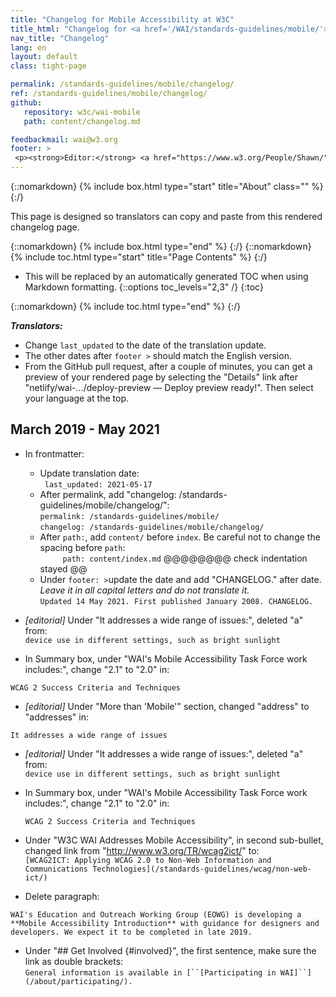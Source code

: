 ```yaml
---
title: "Changelog for Mobile Accessibility at W3C"
title_html: "Changelog for <a href='/WAI/standards-guidelines/mobile/'>Mobile Accessibility at W3C</a>"
nav_title: "Changelog"
lang: en
layout: default
class: tight-page

permalink: /standards-guidelines/mobile/changelog/
ref: /standards-guidelines/mobile/changelog/
github:
   repository: w3c/wai-mobile
   path: content/changelog.md

feedbackmail: wai@w3.org
footer: >
 <p><strong>Editor:</strong> <a href="https://www.w3.org/People/Shawn/">Shawn Lawton Henry</a>. Contributor: Tolu Adegbite.</p>   
---
```


{::nomarkdown}
{% include box.html type="start" title="About" class="" %}
{:/}

This page is designed so translators can copy and paste from this rendered changelog page.

<!-- For others, **particularly significant or substantive changes are summarized after “Significant:”**. -->

{::nomarkdown}
{% include box.html type="end" %}
{:/}
{::nomarkdown}
{% include toc.html type="start" title="Page Contents" %}
{:/}

- This will be replaced by an automatically generated TOC when using Markdown formatting.
{::options toc_levels="2,3" /}
{:toc}

{::nomarkdown}
{% include toc.html type="end" %}
{:/}

**_Translators:_**
* Change `last_updated` to the date of the translation update.
* The other dates after `footer >` should match the English version.
* From the GitHub pull request, after a couple of minutes, you can get a preview of your rendered page by selecting the "Details" link after "netlify/wai-.../deploy-preview — Deploy preview ready!". Then select your language at the top.

## March 2019 - May 2021

* In frontmatter:
  * Update translation date:
  <br>`	last_updated: 2021-05-17`
  * After permalink, add "changelog: /standards-guidelines/mobile/changelog/":
   <br>`permalink: /standards-guidelines/mobile/`
   <br>`changelog: /standards-guidelines/mobile/changelog/`
  * After `path:`, add `content/` before `index`. Be careful not to change the spacing before `path`:
<br>`	  path: content/index.md` @@@@@@@@ check indentation stayed @@
  * Under  `footer: >`update the date and add "CHANGELOG." after date. _Leave it in all capital letters and do not translate it._<br>
  `Updated 14 May 2021. First published January 2008. CHANGELOG.`
  
* _[editorial]_ Under "It addresses a wide range of issues:", deleted "a" from:<br>
`device use in different settings, such as bright sunlight`
* In Summary box, under "WAI's Mobile Accessibility Task Force work includes:", change "2.1" to "2.0" in:
```
WCAG 2 Success Criteria and Techniques
```

* _[editorial]_ Under "More than 'Mobile'" section, changed "address" to "addresses" in:
```
It addresses a wide range of issues
```

* _[editorial]_ Under "It addresses a wide range of issues:", deleted "a" from:<br>
`device use in different settings, such as bright sunlight`

* In Summary box, under "WAI's Mobile Accessibility Task Force work includes:", change "2.1" to "2.0" in:
   ```
   WCAG 2 Success Criteria and Techniques
   ```

* Under "W3C WAI Addresses Mobile Accessibility", in second sub-bullet, changed link from "http://www.w3.org/TR/wcag2ict/" to:<br>
`[WCAG2ICT: Applying WCAG 2.0 to Non-Web Information and Communications Technologies](/standards-guidelines/wcag/non-web-ict/)`

* Delete paragraph:
```
WAI's Education and Outreach Working Group (EOWG) is developing a **Mobile Accessibility Introduction** with guidance for designers and developers. We expect it to be completed in late 2019.
```  

* Under "## Get Involved {#involved}", the first sentence, make sure the link as double brackets:
<br>`General information is available in [``[Participating in WAI]``](/about/participating/).`

